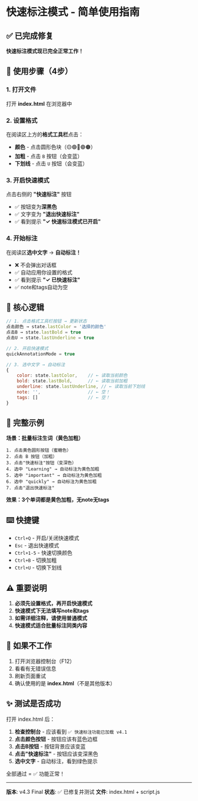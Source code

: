 # 快速标注模式 - 简单使用指南

## ✅ 已完成修复

**快速标注模式现已完全正常工作！**

## 🎯 使用步骤（4步）

### 1. 打开文件
打开 **index.html** 在浏览器中

### 2. 设置格式
在阅读区上方的**格式工具栏**点击：
- **颜色** - 点击圆形色块（🟡🟢🔵🟣🟠）
- **加粗** - 点击 `B` 按钮（会变蓝）
- **下划线** - 点击 `U` 按钮（会变蓝）

### 3. 开启快速模式
点击右侧的 **"快速标注"** 按钮
- ✅ 按钮变为**深黑色**
- ✅ 文字变为 **"退出快速标注"**
- ✅ 看到提示 **"✓ 快速标注模式已开启"**

### 4. 开始标注
在阅读区**选中文字** → **自动标注！**
- ❌ 不会弹出对话框
- ✅ 自动应用你设置的格式
- ✅ 看到提示 **"✓ 已快速标注"**
- ✅ note和tags自动为空

## 🔧 核心逻辑

```javascript
// 1. 点击格式工具栏按钮 → 更新状态
点击颜色 → state.lastColor = '选择的颜色'
点击B → state.lastBold = true
点击U → state.lastUnderline = true

// 2. 开启快速模式
quickAnnotationMode = true

// 3. 选中文字 → 自动标注
{
    color: state.lastColor,    // ← 读取当前颜色
    bold: state.lastBold,      // ← 读取当前加粗
    underline: state.lastUnderline, // ← 读取当前下划线
    note: '',                  // ← 空！
    tags: []                   // ← 空！
}
```

## 📝 完整示例

**场景：批量标注生词（黄色加粗）**

```
1. 点击黄色圆形按钮（蜜糖色）
2. 点击 B 按钮（加粗）
3. 点击"快速标注"按钮（变深色）
4. 选中 "Learning" → 自动标注为黄色加粗
5. 选中 "important" → 自动标注为黄色加粗
6. 选中 "quickly" → 自动标注为黄色加粗
7. 点击"退出快速标注"
```

**效果：3个单词都是黄色加粗，无note无tags**

## ⌨️ 快捷键

- `Ctrl+Q` - 开启/关闭快速模式
- `Esc` - 退出快速模式
- `Ctrl+1-5` - 快速切换颜色
- `Ctrl+B` - 切换加粗
- `Ctrl+U` - 切换下划线

## ⚠️ 重要说明

1. **必须先设置格式，再开启快速模式**
2. **快速模式下无法填写note和tags**
3. **如需详细注释，请使用普通模式**
4. **快速模式适合批量标注同类内容**

## 🐛 如果不工作

1. 打开浏览器控制台（F12）
2. 看看有无错误信息
3. 刷新页面重试
4. 确认使用的是 **index.html**（不是其他版本）

## ✨ 测试是否成功

打开 index.html 后：

1. **检查控制台** - 应该看到 `✅ 快速标注功能已加载 v4.1`
2. **点击颜色按钮** - 按钮应该有蓝色边框
3. **点击B按钮** - 按钮背景应该变蓝
4. **点击"快速标注"** - 按钮应该变深黑色
5. **选中文字** - 自动标注，看到绿色提示

全部通过 = ✅ 功能正常！

---

**版本**: v4.3 Final
**状态**: ✅ 已修复并测试
**文件**: index.html + script.js
